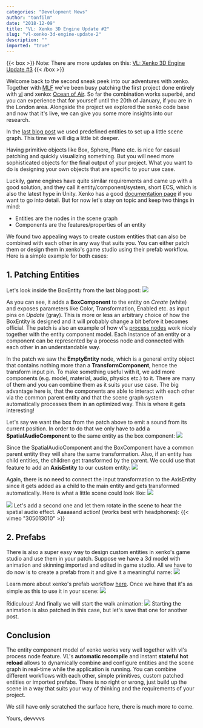 ```yaml
---
categories: "Development News"
author: "tonfilm"
date: "2018-12-09"
title: "VL: Xenko 3D Engine Update #2"
slug: "vl-xenko-3d-engine-update-2"
description: ""
imported: "true"
---
```



{{< box >}}
Note:
There are more updates on this:
[VL: Xenko 3D Engine Update #3](/blog/2020/vl-xenko-3d-engine-update-3)
{{< /box >}}

Welcome back to the second sneak peek into our adventures with xenko. Together with [MLF](https://www.marshmallowlaserfeast.com/) we've been busy patching the first project done entirely with [vl](https://betadocs.vvvv.org/using-vvvv/vl.html) and xenko: [Ocean of Air](http://oceanofair.com). So far the combination works superbé, and you can experience that for yourself until the 20th of January, if you are in the London area. Alongside the project we explored the xenko code base and now that it's live, we can give you some more insights into our research.

In the [last blog post](/blog/2018/vl-xenko-3d-engine-update-1) we used predefined entities to set up a little scene graph. This time we will dig a little bit deeper.

Having primitive objects like Box, Sphere, Plane etc. is nice for casual patching and quickly visualizing something. But you will need more sophisticated objects for the final output of your project. What you want to do is designing your own objects that are specific to your use case.

Luckily, game engines have quite similar requirements and came up with a good solution, and they call it entity/component/system, short ECS, which is also the latest hype in Unity. Xenko has a good [documentation page](https://doc.xenko.com/latest/en/manual/engine/entity-component-model/managing-entities.html) if you want to go into detail. But for now let's stay on topic and keep two things in mind: 

* Entities are the nodes in the scene graph
* Components are the features/properties of an entity

We found two appealing ways to create custom entities that can also be combined with each other in any way that suits you. You can either patch them or design them in xenko's game studio using their prefab workflow. Here is a simple example for both cases:

## 1. Patching Entities
Let's look inside the BoxEntity from the last blog post:
![](10_BoxEntity.PNG)

As you can see, it adds a **BoxComponent** to the entity on *Create* (white) and exposes parameters like Color, Transformation, Enabled etc. as input pins on *Update* (gray). This is more or less an arbitrary choice of how the BoxEntity is designed and it will probably change a bit before it becomes official. The patch is also an example of how vl's [process nodes](https://vvvv.gitbooks.io/the-gray-book/content/en/reference/vl/nodes.html) work nicely together with the entity component model. Each instance of an entity or a component can be represented by a process node and connected with each other in an understandable way.

In the patch we saw the **EmptyEntity** node, which is a general entity object that contains nothing more than a **TransformComponent**, hence the transform input pin. To make something useful with it, we add more components (e.g. model, material, audio, physics etc.) to it. There are many of them and you can combine them as it suits your use case. The big advantage here is, that the components are able to interact with each other via the common parent entity and that the scene graph system automatically processes them in an optimized way. This is where it gets interesting!

Let's say we want the box from the patch above to emit a sound from its current position. In order to do that we only have to add a **SpatialAudioComponent** to the same entity as the box component:
![](20_BassBoxEntity_0.PNG) 

Since the SpatialAudioComponent and the BoxComponent have a common parent entity they will share the same transformation. Also, if an entity has child entities, the children get transformed by the parent. We could use that feature to add an **AxisEntity** to our custom entity:
![](25_BassBoxEntityDebug_0.PNG) 

Again, there is no need to connect the input transformation to the AxisEntity since it gets added as a child to the main entity and gets transformed automatically. 
Here is what a little scene could look like:
![](30_BassBoxScene_0.PNG)

![](35_BassBoxSceneView_0.PNG)
Let's add a second one and let them rotate in the scene to hear the spatial audio effect. Aaaaaand action! (works best with headphones):
{{< vimeo "305013010" >}}

## 2. Prefabs
There is also a super easy way to design custom entities in xenko's game studio and use them in your patch. Suppose we have a 3d model with animation and skinning imported and edited in game studio. All we have to do now is to create a prefab from it and give it a meaningful name:
![](40_AstroPrefab.PNG) 

Learn more about xenko's prefab workflow [here](https://doc.xenko.com/latest/en/manual/game-studio/prefabs/index.html). Once we have that it's as simple as this to use it in your scene:
![](50_AstroPrefabPatch.PNG) 

Ridiculous! 
And finally we will start the walk animation:
![](60_AstroPrefab.gif) 
Starting the animation is also patched in this case, but let's save that one for another post.

## Conclusion
The entity component model of xenko works very well together with vl's process node feature. VL's **automatic recompile** and instant **stateful hot reload** allows to dynamically combine and configure entities and the scene graph in real-time while the application is running. You can combine different workflows with each other, simple primitives, custom patched entities or imported prefabs. There is no right or wrong, just build up the scene in a way that suits your way of thinking and the requirements of your project.

We still have only scratched the surface here, there is much more to come.

Yours,
devvvvs